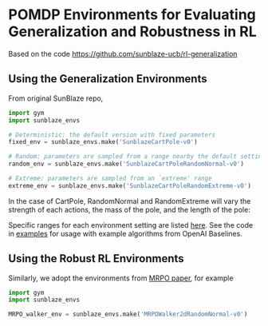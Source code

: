 # POMDP Environments for Evaluating Generalization and Robustness in RL
Based on the code https://github.com/sunblaze-ucb/rl-generalization

## Using the Generalization Environments
From original SunBlaze repo,

```python
import gym
import sunblaze_envs

# Deterministic: the default version with fixed parameters
fixed_env = sunblaze_envs.make('SunblazeCartPole-v0')

# Random: parameters are sampled from a range nearby the default settings
random_env = sunblaze_envs.make('SunblazeCartPoleRandomNormal-v0')

# Extreme: parameters are sampled from an `extreme' range
extreme_env = sunblaze_envs.make('SunblazeCartPoleRandomExtreme-v0')
```
In the case of CartPole, RandomNormal and RandomExtreme will vary the strength of each actions, the mass of the pole, and the length of the pole:

Specific ranges for each environment setting are listed [here](sunblaze_envs#environment-details). See the code in [examples](/examples) for usage with example algorithms from OpenAI Baselines.

## Using the Robust RL Environments
Similarly, we adopt the environments from [MRPO paper](https://proceedings.mlr.press/v139/jiang21c.html), for example

```python
import gym
import sunblaze_envs

MRPO_walker_env = sunblaze_envs.make('MRPOWalker2dRandomNormal-v0')

```
